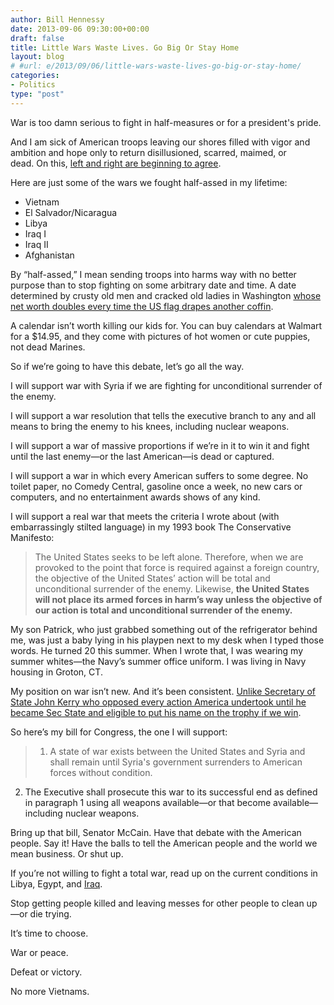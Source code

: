 ```yaml
---
author: Bill Hennessy
date: 2013-09-06 09:30:00+00:00
draft: false
title: Little Wars Waste Lives. Go Big Or Stay Home
layout: blog
# #url: e/2013/09/06/little-wars-waste-lives-go-big-or-stay-home/
categories:
- Politics
type: "post"
---
```


War is too damn serious to fight in half-measures or for a president's pride.

And I am sick of American troops leaving our shores filled with vigor and ambition and hope only to return disillusioned, scarred, maimed, or dead. On this, [left and right are beginning to agree](https://hennessysview.com/2013/09/05/have-you-noticed-how-political-lines-are-blurring/).

Here are just some of the wars we fought half-assed in my lifetime:



  * Vietnam
  * El Salvador/Nicaragua
  * Libya
  * Iraq I
  * Iraq II
  * Afghanistan

By “half-assed,” I mean sending troops into harms way with no better purpose than to stop fighting on some arbitrary date and time. A date determined by crusty old men and cracked old ladies in Washington [whose net worth doubles every time the US flag drapes another coffin](https://www.zerohedge.com/news/2013-09-04/these-are-7-democratic-and-3-republican-senators-who-want-start-syrian-war).

A calendar isn’t worth killing our kids for. You can buy calendars at Walmart for a $14.95, and they come with pictures of hot women or cute puppies, not dead Marines.

So if we’re going to have this debate, let’s go all the way.

I will support war with Syria if we are fighting for unconditional surrender of the enemy.

I will support a war resolution that tells the executive branch to any and all means to bring the enemy to his knees, including nuclear weapons.

I will support a war of massive proportions if we’re in it to win it and fight until the last enemy—or the last American—is dead or captured.

I will support a war in which every American suffers to some degree. No toilet paper, no Comedy Central, gasoline once a week, no new cars or computers, and no entertainment awards shows of any kind.

I will support a real war that meets the criteria I wrote about (with embarrassingly stilted language) in my 1993 book The Conservative Manifesto:


> The United States seeks to be left alone. Therefore, when we are provoked to the point that force is required against a foreign country, the objective of the United States’ action will be total and unconditional surrender of the enemy. Likewise, **the United States will not place its armed forces in harm’s way unless the objective of our action is total and unconditional surrender of the enemy.**


My son Patrick, who just grabbed something out of the refrigerator behind me, was just a baby lying in his playpen next to my desk when I typed those words. He turned 20 this summer. When I wrote that, I was wearing my summer whites—the Navy’s summer office uniform. I was living in Navy housing in Groton, CT.

My position on war isn’t new. And it’s been consistent. [Unlike Secretary of State John Kerry who opposed every action America undertook until he became Sec State and eligible to put his name on the trophy if we win](https://hennessysview.com/2013/09/04/im-crazy-dont-believe-president/).

So here’s my bill for Congress, the one I will support:


> 1. A state of war exists between the United States and Syria and shall remain until Syria's government surrenders to American forces without condition.

2. The Executive shall prosecute this war to its successful end as defined in paragraph 1 using all weapons available—or that become available—including nuclear weapons.


Bring up that bill, Senator McCain. Have that debate with the American people. Say it! Have the balls to tell the American people and the world we mean business. Or shut up.

If you’re not willing to fight a total war, read up on the current conditions in Libya, Egypt, and [Iraq](https://www.zerohedge.com/news/2013-09-05/next-hot-zone-iraq).

Stop getting people killed and leaving messes for other people to clean up—or die trying.

It’s time to choose.

War or peace.

Defeat or victory.

No more Vietnams.


